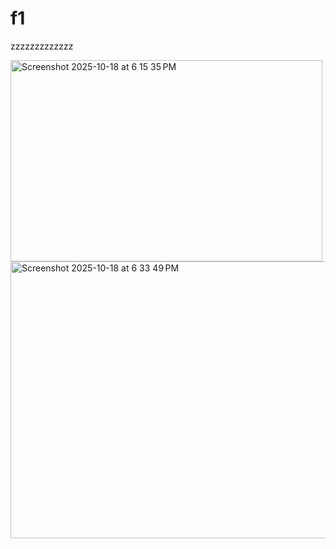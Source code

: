# f1
zzzzzzzzzzzzz

<img width="499" height="322" alt="Screenshot 2025-10-18 at 6 15 35 PM" src="https://github.com/user-attachments/assets/9f4d9d45-a84f-4005-9940-e34efccea5ef" />

<img width="507" height="443" alt="Screenshot 2025-10-18 at 6 33 49 PM" src="https://github.com/user-attachments/assets/2fd78a80-31fc-426a-915a-d2ca230c6c22" />
